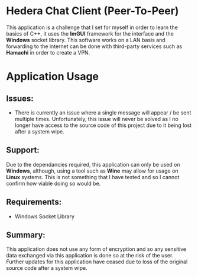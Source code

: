 # Hedera Chat Client (Peer-To-Peer)
This application is a challenge that I set for myself in order to learn the basics of C++, it uses the **ImGUI** framework for the interface and the **Windows** socket library. This software works on a LAN basis and forwarding to the internet can be done with third-party services such as **Hamachi** in order to create a VPN.
# Application Usage
## Issues:
- There is currently an issue where a single message will appear / be sent multiple times. Unfortunately, this issue will never be solved as I no longer have access to the source code of this project due to it being lost after a system wipe.
## Support:
Due to the dependancies required, this application can only be used on **Windows**, although, using a tool such as **Wine** may allow for usage on **Linux** systems. This is not something that I have tested and so I cannot confirm how viable doing so would be.
## Requirements:
- Windows Socket Library
## Summary:
This application does not use any form of encryption and so any sensitive data exchanged via this application is done so at the risk of the user. Further updates for this application have ceased due to loss of the original source code after a system wipe.